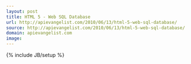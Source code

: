 ```yaml
---
layout: post
title: HTML 5 - Web SQL Database
url: http://apievangelist.com/2010/06/13/html-5-web-sql-database/
source: http://apievangelist.com/2010/06/13/html-5-web-sql-database/
domain: apievangelist.com
image: 
---
```

{% include JB/setup %}<p></p>
